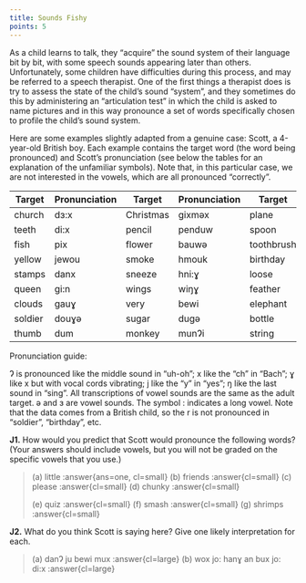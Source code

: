 ```yaml
---
title: Sounds Fishy
points: 5
---
```


As a child learns to talk, they “acquire” the sound system of their language bit by bit, with some speech sounds appearing later than others. Unfortunately, some children have difficulties during this process, and may be referred to a speech therapist. One of the first things a therapist does is try to assess the state of the child’s sound “system”, and they sometimes do this by administering an “articulation test” in which the child is asked to name pictures and in this way pronounce a set of words specifically chosen to profile the child’s sound system.

Here are some examples slightly adapted from a genuine case: Scott, a 4-year-old British boy. Each example contains the target word (the word being pronounced) and Scott’s pronunciation (see below the tables for an explanation of the unfamiliar symbols). Note that, in this particular case, we are not interested in the vowels, which are all pronounced “correctly”.


| Target | Pronunciation | Target | Pronunciation | Target | Pronunciation  |
| - | - | - | - | - | - |
| church | dɜ:x | Christmas | gixməx | plane | bein |
| teeth | di:x | pencil | penduw | spoon | pu:n |
| fish | pix | flower | bauwə | toothbrush | du:xbux |
| yellow | jewou | smoke | hmouk | birthday | bɜ:xdei |
| stamps | danx | sneeze | hni:ɣ | loose | wu:x |
| queen | gi:n | wings | wiŋɣ | feather | peɣə |
| clouds | gauɣ | very | bewi | elephant | ewipənt |
| soldier | douɣə | sugar | dugə | bottle | boɁu |
| thumb | dum | monkey | munɁi | string | diŋg |


Pronunciation guide:

Ɂ is pronounced like the middle sound in “uh-oh”; x like the “ch” in “Bach”; ɣ like x but with vocal cords
vibrating; j like the “y” in “yes”; ŋ like the last sound in “sing”.
All transcriptions of vowel sounds are the same as the adult target. ə and ɜ are vowel sounds. The symbol :
indicates a long vowel. Note that the data comes from a British child, so the r is not pronounced in “soldier”,
“birthday”, etc.

**J1.** How would you predict that Scott would pronounce the following words? (Your answers should include
vowels, but you will not be graded on the specific vowels that you use.)

> (a) little :answer{ans=one, cl=small} 
(b) friends :answer{cl=small}
(c) please :answer{cl=small}
(d) chunky :answer{cl=small}
> 
> (e) quiz :answer{cl=small}
(f) smash :answer{cl=small}
(g) shrimps :answer{cl=small}

**J2.** What do you think Scott is saying here? Give one likely interpretation for each.

> (a) danɁ ju bewi mux :answer{cl=large} 
> (b) wox jo: hanɣ an bux jo: di:x :answer{cl=large}